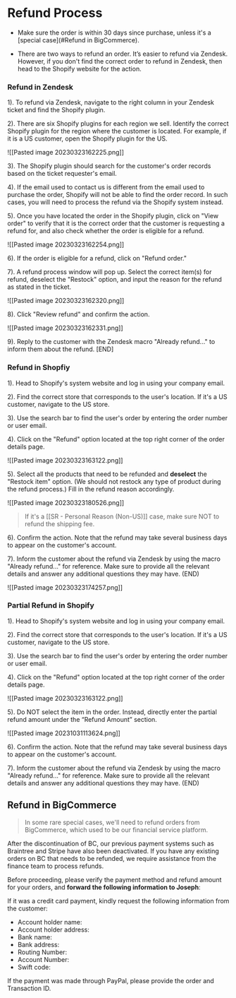 # Refund Process
- Make sure the order is within 30 days since purchase, unless it's a [special case](#Refund in BigCommerce).

- There are two ways to refund an order. It’s easier to refund via Zendesk. However, if you don't find the correct order to refund in Zendesk, then head to the Shopify website for the action. 

### Refund in Zendesk

1). To refund via Zendesk, navigate to the right column in your Zendesk ticket and find the Shopify plugin.

2). There are six Shopify plugins for each region we sell. Identify the correct Shopify plugin for the region where the customer is located. For example, if it is a US customer, open the Shopify plugin for the US.
   
   ![[Pasted image 20230323162225.png]]
   
3). The Shopify plugin should search for the customer's order records based on the ticket requester's email.

4). If the email used to contact us is different from the email used to purchase the order, Shopify will not be able to find the order record. In such cases, you will need to process the refund via the Shopify system instead.

5). Once you have located the order in the Shopify plugin, click on "View order" to verify that it is the correct order that the customer is requesting a refund for, and also check whether the order is eligible for a refund.
   
   ![[Pasted image 20230323162254.png]]
   
6). If the order is eligible for a refund, click on "Refund order."

7). A refund process window will pop up. Select the correct item(s) for refund, deselect the "Restock" option, and input the reason for the refund as stated in the ticket.
   
   ![[Pasted image 20230323162320.png]]

8). Click "Review refund" and confirm the action.
   
   ![[Pasted image 20230323162331.png]]
   
9). Reply to the customer with the Zendesk macro "Already refund..." to inform them about the refund. [END]

  
### Refund in Shopfiy

1). Head to Shopify's system website and log in using your company email.

2). Find the correct store that corresponds to the user's location. If it's a US customer, navigate to the US store.

3). Use the search bar to find the user's order by entering the order number or user email.

4). Click on the "Refund" option located at the top right corner of the order details page.
   
![[Pasted image 20230323163122.png]]
   
5). Select all the products that need to be refunded and **deselect** the "Restock item" option. (We should not restock any type of product during the refund process.) Fill in the refund reason accordingly.
   
   ![[Pasted image 20230323180526.png]]
   
   > If it's a [[SR - Personal Reason (Non-US)]] case, make sure NOT to refund the shipping fee. 
   
6). Confirm the action. Note that the refund may take several business days to appear on the customer's account.

7). Inform the customer about the refund via Zendesk by using the macro "Already refund..." for reference. Make sure to provide all the relevant details and answer any additional questions they may have. (END)
   
   ![[Pasted image 20230323174257.png]]

### Partial Refund in Shopify

1). Head to Shopify's system website and log in using your company email.

2). Find the correct store that corresponds to the user's location. If it's a US customer, navigate to the US store.

3). Use the search bar to find the user's order by entering the order number or user email.

4). Click on the "Refund" option located at the top right corner of the order details page.
   
![[Pasted image 20230323163122.png]]
   
5). Do NOT select the item in the order. Instead, directly enter the partial refund amount under the “Refund Amount” section.
   
![[Pasted image 20231031113624.png]]
   
6). Confirm the action. Note that the refund may take several business days to appear on the customer's account.

7). Inform the customer about the refund via Zendesk by using the macro "Already refund..." for reference. Make sure to provide all the relevant details and answer any additional questions they may have. (END)

## Refund in BigCommerce

> In some rare special cases, we'll need to refund orders from BigCommerce, which used to be our financial service platform.

After the discontinuation of BC, our previous payment systems such as Braintree and Stripe have also been deactivated. If you have any existing orders on BC that needs to be refunded, we require assistance from the finance team to process refunds.

Before proceeding, please verify the payment method and refund amount for your orders, and **forward the following information to Joseph**:

If it was a credit card payment, kindly request the following information from the customer:

- Account holder name:
- Account holder address:
- Bank name:
- Bank address:
- Routing Number:
- Account Number:
- Swift code:

If the payment was made through PayPal, please provide the order and Transaction ID.